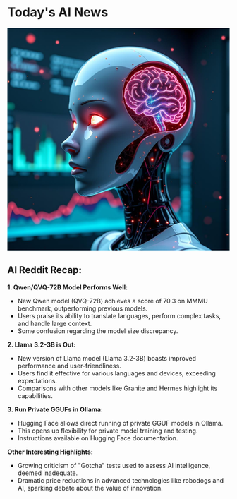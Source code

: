
# Today's AI News

![Todays Image](pictures/20241225_101426.png)

## AI Reddit Recap:

**1. Qwen/QVQ-72B Model Performs Well:**

- New Qwen model (QVQ-72B) achieves a score of 70.3 on MMMU benchmark, outperforming previous models.
- Users praise its ability to translate languages, perform complex tasks, and handle large context.
- Some confusion regarding the model size discrepancy.


**2. Llama 3.2-3B is Out:**

- New version of Llama model (Llama 3.2-3B) boasts improved performance and user-friendliness.
- Users find it effective for various languages and devices, exceeding expectations.
- Comparisons with other models like Granite and Hermes highlight its capabilities.


**3. Run Private GGUFs in Ollama:**

- Hugging Face allows direct running of private GGUF models in Ollama.
- This opens up flexibility for private model training and testing.
- Instructions available on Hugging Face documentation.


**Other Interesting Highlights:**

- Growing criticism of "Gotcha" tests used to assess AI intelligence, deemed inadequate.
- Dramatic price reductions in advanced technologies like robodogs and AI, sparking debate about the value of innovation.
